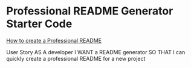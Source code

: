 # Professional README Generator Starter Code

[How to create a Professional README](https://coding-boot-camp.github.io/full-stack/github/professional-readme-guide)

User Story
AS A developer
I WANT a README generator
SO THAT I can quickly create a professional README for a new project
